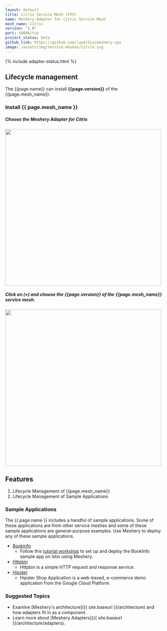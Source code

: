```yaml
---
layout: default
title: Citrix Service Mesh (CPX)
name: Meshery Adapter for Citrix Service Mesh
mesh_name: Citrix 
version: "1.0"
port: 10008/tcp
project_status: beta
github_link: https://github.com/layer5io/meshery-cpx
image: /assets/img/service-meshes/citrix.svg
---
```


{% include adapter-status.html %}

## Lifecycle management
The {{page.name}} can install **{{page.version}}** of the {{page.mesh_name}}. 

### Install {{ page.mesh_name }}

##### Choose the Meshery Adapter for Citrix

<a href="{{ site.baseurl }}/assets/img/adapters/citrix/citrix-adapter.png">
  <img style="width:500px;" src="{{ site.baseurl }}/assets/img/adapters/citrix/citrix-adapter.png">
</a>

##### Click on (+) and choose the {{page.version}} of the {{page.mesh_name}} service mesh.

<a href="{{ site.baseurl }}/assets/img/adapters/citrix/citrix-install.png">
  <img style="width:500px;" src="{{ site.baseurl }}/assets/img/adapters/citrix/citrix-install.png">
</a>

## Features

1. Lifecycle Management of {{page.mesh_name}}
2. Lifecycle Management of Sample Applications

### Sample Applications

The {{ page.name }} includes a handful of sample applications. Some of these applications are from other service meshes and some of these sample applications are general-purpose examples. Use Meshery to deploy any of these sample applications.

- [Bookinfo](/docs/guides/sample-apps#bookinfo)
    - Follow this [tutorial workshop](https://github.com/layer5io/istio-service-mesh-workshop/blob/master/lab-2/README.md) to set up and deploy the BookInfo sample app on Istio using Meshery. 
- [Httpbin](/docs/guides/sample-apps#httpbin)
    - Httpbin is a simple HTTP request and response service.
- [Hipster](/docs/guides/sample-apps#hipster)
    - Hipster Shop Application is a web-based, e-commerce demo application from the Google Cloud Platform.

### Suggested Topics

- Examine [Meshery's architecture]({{ site.baseurl }}/architecture) and how adapters fit in as a component.
- Learn more about [Meshery Adapters]({{ site.baseurl }}/architecture/adapters).
